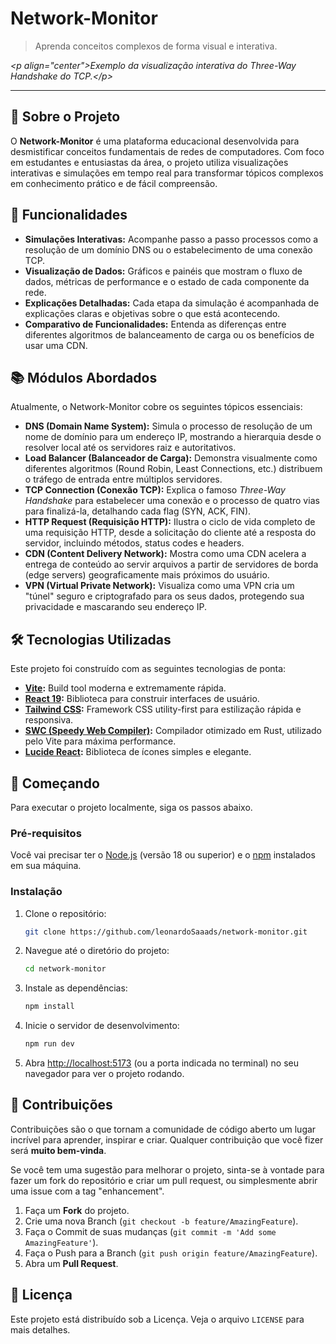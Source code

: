 # Network-Monitor

> Aprenda conceitos complexos de forma visual e interativa.

*\<p align="center"\>Exemplo da visualização interativa do Three-Way Handshake do TCP.\</p\>*

-----

## 📄 Sobre o Projeto

O **Network-Monitor** é uma plataforma educacional desenvolvida para desmistificar conceitos fundamentais de redes de computadores. Com foco em estudantes e entusiastas da área, o projeto utiliza visualizações interativas e simulações em tempo real para transformar tópicos complexos em conhecimento prático e de fácil compreensão.

## 🚀 Funcionalidades

  - **Simulações Interativas:** Acompanhe passo a passo processos como a resolução de um domínio DNS ou o estabelecimento de uma conexão TCP.
  - **Visualização de Dados:** Gráficos e painéis que mostram o fluxo de dados, métricas de performance e o estado de cada componente da rede.
  - **Explicações Detalhadas:** Cada etapa da simulação é acompanhada de explicações claras e objetivas sobre o que está acontecendo.
  - **Comparativo de Funcionalidades:** Entenda as diferenças entre diferentes algoritmos de balanceamento de carga ou os benefícios de usar uma CDN.

## 📚 Módulos Abordados

Atualmente, o Network-Monitor cobre os seguintes tópicos essenciais:

  - **DNS (Domain Name System):** Simula o processo de resolução de um nome de domínio para um endereço IP, mostrando a hierarquia desde o resolver local até os servidores raiz e autoritativos.
  - **Load Balancer (Balanceador de Carga):** Demonstra visualmente como diferentes algoritmos (Round Robin, Least Connections, etc.) distribuem o tráfego de entrada entre múltiplos servidores.
  - **TCP Connection (Conexão TCP):** Explica o famoso *Three-Way Handshake* para estabelecer uma conexão e o processo de quatro vias para finalizá-la, detalhando cada flag (SYN, ACK, FIN).
  - **HTTP Request (Requisição HTTP):** Ilustra o ciclo de vida completo de uma requisição HTTP, desde a solicitação do cliente até a resposta do servidor, incluindo métodos, status codes e headers.
  - **CDN (Content Delivery Network):** Mostra como uma CDN acelera a entrega de conteúdo ao servir arquivos a partir de servidores de borda (edge servers) geograficamente mais próximos do usuário.
  - **VPN (Virtual Private Network):** Visualiza como uma VPN cria um "túnel" seguro e criptografado para os seus dados, protegendo sua privacidade e mascarando seu endereço IP.

## 🛠️ Tecnologias Utilizadas

Este projeto foi construído com as seguintes tecnologias de ponta:

  - **[Vite](https://vitejs.dev/):** Build tool moderna e extremamente rápida.
  - **[React 19](https://react.dev/):** Biblioteca para construir interfaces de usuário.
  - **[Tailwind CSS](https://tailwindcss.com/):** Framework CSS utility-first para estilização rápida e responsiva.
  - **[SWC (Speedy Web Compiler)](https://swc.rs/):** Compilador otimizado em Rust, utilizado pelo Vite para máxima performance.
  - **[Lucide React](https://lucide.dev/):** Biblioteca de ícones simples e elegante.

## 🚀 Começando

Para executar o projeto localmente, siga os passos abaixo.

### Pré-requisitos

Você vai precisar ter o [Node.js](https://nodejs.org/en) (versão 18 ou superior) e o [npm](https://www.npmjs.com/) instalados em sua máquina.

### Instalação

1.  Clone o repositório:
    ```sh
    git clone https://github.com/leonardoSaaads/network-monitor.git
    ```
2.  Navegue até o diretório do projeto:
    ```sh
    cd network-monitor
    ```
3.  Instale as dependências:
    ```sh
    npm install
    ```
4.  Inicie o servidor de desenvolvimento:
    ```sh
    npm run dev
    ```
5.  Abra [http://localhost:5173](https://www.google.com/search?q=http://localhost:5173) (ou a porta indicada no terminal) no seu navegador para ver o projeto rodando.

## 🤝 Contribuições

Contribuições são o que tornam a comunidade de código aberto um lugar incrível para aprender, inspirar e criar. Qualquer contribuição que você fizer será **muito bem-vinda**.

Se você tem uma sugestão para melhorar o projeto, sinta-se à vontade para fazer um fork do repositório e criar um pull request, ou simplesmente abrir uma issue com a tag "enhancement".

1.  Faça um **Fork** do projeto.
2.  Crie uma nova Branch (`git checkout -b feature/AmazingFeature`).
3.  Faça o Commit de suas mudanças (`git commit -m 'Add some AmazingFeature'`).
4.  Faça o Push para a Branch (`git push origin feature/AmazingFeature`).
5.  Abra um **Pull Request**.

## 📄 Licença

Este projeto está distribuído sob a Licença. Veja o arquivo `LICENSE` para mais detalhes.